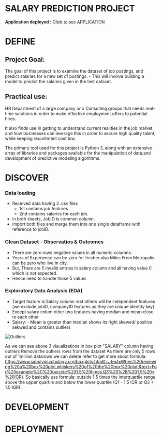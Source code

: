 # SALARY PREDICTION PROJECT 

**Application deployed :** [Click to see APPLICATION ](https://salarypredictionapplication.herokuapp.com/ "Application")

# DEFINE

## Project Goal:
The goal of this project is to examine the dataset of job postings, and predict salaries for a new set of postings. - This will involve building a model to predict the salaries given in the test dataset.

##  Practical use:
HR Department of a large company or a Consulting groups that needs real-time solutions in order to make effective employment offers to potential hires.

It also finds use in getting to understand current realities in the job market and how businesses can leverage this in order to secure high quality talent, while keeping recuritment cost low.

The primary tool used for this project is Python 3, along with an extensive array of libraries and packages available for the manipulation of data,and development of predictive modeling algorithms.

# DISCOVER

### Data loading
- Received data having 2 .csv files
    - 1st contains job features
    - 2nd contains salaries for each job.
- In both sheets, JobID is common column.
- Import both files and merge them into one single dataframe with reference to jobID.

### Clean Dataset - Observatios & Outcomes
- There are zero rows negative values in all numeric columns.
- Years of Experience can be zero for fresher also Miles From Metropolis can be zero who live in city.
- But, There are 5 invalid entries in salary column and all having value 0 which is not expected.
- Hence need to handle those 5 values

### Exploratory Data Analysis (EDA)
- Target feature is Salary column rest others will be independent features (we exclude jobID, companyID features as they are unique identity key)
- Except salary colum other two features having median and mean close to each other
- Salary:
        - Mean is greater than median shows its right skewed/ positive sekwed and contains outliers

![Outliers](/Users/ganesh_dhasade/Documents/GitHub/SalaryPredictionProject/outliers.png)


As we can see above 3 visualizations in box plot "SALARY" column having outliers
Remove the outliers rows from the dataset
As there are only 5 rows out of 1million datarows we can delete
refer to get more about formula: https://www.simplypsychology.org/boxplots.html#:~:text=When%20reviewing%20a%20box%20plot,whiskers%20of%20the%20box%20plot.&text=For%20example%2C%20outside%201.5%20times,Q3%20%2B%201.5%20*%20IQR).
So basically use formula:
outside 1.5 times the interquartile range above the upper quartile and
below the lower quartile (Q1 - 1.5 IQR or Q3 + 1.5 IQR).

# DEVELOPMENT

# DEPLOYMENT